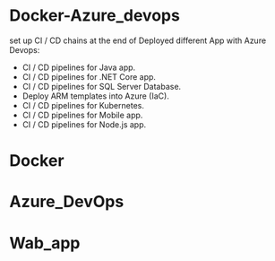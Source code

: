 # Docker-Azure_devops
set up CI / CD chains at the end of Deployed different App with Azure Devops:
- CI / CD pipelines for Java app.
- CI / CD pipelines for .NET Core app.
- CI / CD pipelines for SQL Server Database.
- Deploy ARM templates into Azure (IaC).
- CI / CD pipelines for Kubernetes.
- CI / CD pipelines for Mobile app.
- CI / CD pipelines for Node.js app.
# Docker
# Azure_DevOps
# Wab_app
